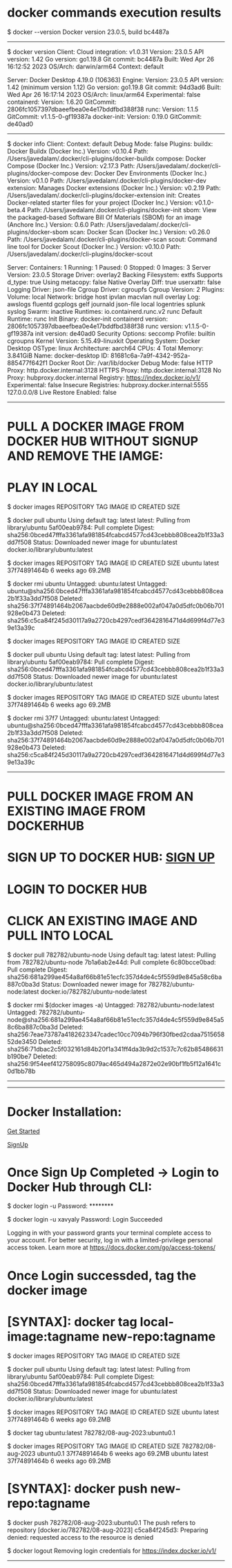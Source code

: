 # docker commands execution results

$ docker --version
Docker version 23.0.5, build bc4487a

---------------------------------------------------------------------------------------------

$ docker version
Client:
 Cloud integration: v1.0.31
 Version:           23.0.5
 API version:       1.42
 Go version:        go1.19.8
 Git commit:        bc4487a
 Built:             Wed Apr 26 16:12:52 2023
 OS/Arch:           darwin/arm64
 Context:           default

Server: Docker Desktop 4.19.0 (106363)
 Engine:
  Version:          23.0.5
  API version:      1.42 (minimum version 1.12)
  Go version:       go1.19.8
  Git commit:       94d3ad6
  Built:            Wed Apr 26 16:17:14 2023
  OS/Arch:          linux/arm64
  Experimental:     false
 containerd:
  Version:          1.6.20
  GitCommit:        2806fc1057397dbaeefbea0e4e17bddfbd388f38
 runc:
  Version:          1.1.5
  GitCommit:        v1.1.5-0-gf19387a
 docker-init:
  Version:          0.19.0
  GitCommit:        de40ad0

---------------------------------------------------------------------------------------------

$ docker info
Client:
 Context:    default
 Debug Mode: false
 Plugins:
  buildx: Docker Buildx (Docker Inc.)
    Version:  v0.10.4
    Path:     /Users/javedalam/.docker/cli-plugins/docker-buildx
  compose: Docker Compose (Docker Inc.)
    Version:  v2.17.3
    Path:     /Users/javedalam/.docker/cli-plugins/docker-compose
  dev: Docker Dev Environments (Docker Inc.)
    Version:  v0.1.0
    Path:     /Users/javedalam/.docker/cli-plugins/docker-dev
  extension: Manages Docker extensions (Docker Inc.)
    Version:  v0.2.19
    Path:     /Users/javedalam/.docker/cli-plugins/docker-extension
  init: Creates Docker-related starter files for your project (Docker Inc.)
    Version:  v0.1.0-beta.4
    Path:     /Users/javedalam/.docker/cli-plugins/docker-init
  sbom: View the packaged-based Software Bill Of Materials (SBOM) for an image (Anchore Inc.)
    Version:  0.6.0
    Path:     /Users/javedalam/.docker/cli-plugins/docker-sbom
  scan: Docker Scan (Docker Inc.)
    Version:  v0.26.0
    Path:     /Users/javedalam/.docker/cli-plugins/docker-scan
  scout: Command line tool for Docker Scout (Docker Inc.)
    Version:  v0.10.0
    Path:     /Users/javedalam/.docker/cli-plugins/docker-scout

Server:
 Containers: 1
  Running: 1
  Paused: 0
  Stopped: 0
 Images: 3
 Server Version: 23.0.5
 Storage Driver: overlay2
  Backing Filesystem: extfs
  Supports d_type: true
  Using metacopy: false
  Native Overlay Diff: true
  userxattr: false
 Logging Driver: json-file
 Cgroup Driver: cgroupfs
 Cgroup Version: 2
 Plugins:
  Volume: local
  Network: bridge host ipvlan macvlan null overlay
  Log: awslogs fluentd gcplogs gelf journald json-file local logentries splunk syslog
 Swarm: inactive
 Runtimes: io.containerd.runc.v2 runc
 Default Runtime: runc
 Init Binary: docker-init
 containerd version: 2806fc1057397dbaeefbea0e4e17bddfbd388f38
 runc version: v1.1.5-0-gf19387a
 init version: de40ad0
 Security Options:
  seccomp
   Profile: builtin
  cgroupns
 Kernel Version: 5.15.49-linuxkit
 Operating System: Docker Desktop
 OSType: linux
 Architecture: aarch64
 CPUs: 4
 Total Memory: 3.841GiB
 Name: docker-desktop
 ID: 81681c6a-7a9f-4342-952a-885477f642f1
 Docker Root Dir: /var/lib/docker
 Debug Mode: false
 HTTP Proxy: http.docker.internal:3128
 HTTPS Proxy: http.docker.internal:3128
 No Proxy: hubproxy.docker.internal
 Registry: https://index.docker.io/v1/
 Experimental: false
 Insecure Registries:
  hubproxy.docker.internal:5555
  127.0.0.0/8
 Live Restore Enabled: false

---------------------------------------------------------------------------------------------

# PULL A DOCKER IMAGE FROM DOCKER HUB WITHOUT SIGNUP AND REMOVE THE IAMGE:

# PLAY IN LOCAL 

$ docker images
REPOSITORY   TAG       IMAGE ID   CREATED   SIZE

$ docker pull ubuntu
Using default tag: latest
latest: Pulling from library/ubuntu
5af00eab9784: Pull complete 
Digest: sha256:0bced47fffa3361afa981854fcabcd4577cd43cebbb808cea2b1f33a3dd7f508
Status: Downloaded newer image for ubuntu:latest
docker.io/library/ubuntu:latest

$ docker images 
REPOSITORY   TAG       IMAGE ID       CREATED       SIZE
ubuntu       latest    37f74891464b   6 weeks ago   69.2MB

$ docker rmi ubuntu
Untagged: ubuntu:latest
Untagged: ubuntu@sha256:0bced47fffa3361afa981854fcabcd4577cd43cebbb808cea2b1f33a3dd7f508
Deleted: sha256:37f74891464b2067aacbde60d9e2888e002af047a0d5dfc0b06b701928e0b473
Deleted: sha256:c5ca84f245d30117a9a2720cb4297cedf3642816471d4d699f4d77e39e13a39c

$ docker images 
REPOSITORY   TAG       IMAGE ID   CREATED   SIZE

$ docker pull ubuntu
Using default tag: latest
latest: Pulling from library/ubuntu
5af00eab9784: Pull complete 
Digest: sha256:0bced47fffa3361afa981854fcabcd4577cd43cebbb808cea2b1f33a3dd7f508
Status: Downloaded newer image for ubuntu:latest
docker.io/library/ubuntu:latest
 
$ docker images
REPOSITORY   TAG       IMAGE ID       CREATED       SIZE
ubuntu       latest    37f74891464b   6 weeks ago   69.2MB
 
$ docker rmi 37f7
Untagged: ubuntu:latest
Untagged: ubuntu@sha256:0bced47fffa3361afa981854fcabcd4577cd43cebbb808cea2b1f33a3dd7f508
Deleted: sha256:37f74891464b2067aacbde60d9e2888e002af047a0d5dfc0b06b701928e0b473
Deleted: sha256:c5ca84f245d30117a9a2720cb4297cedf3642816471d4d699f4d77e39e13a39c

---------------------------------------------------------------------------------------------

# PULL DOCKER IMAGE FROM AN EXISTING IMAGE FROM DOCKERHUB

# SIGN UP TO DOCKER HUB: [SIGN UP](https://hub.docker.com/signup)

# LOGIN TO DOCKER HUB

# CLICK AN EXISTING IMAGE AND PULL INTO LOCAL

$ docker pull 782782/ubuntu-node
Using default tag: latest
latest: Pulling from 782782/ubuntu-node
7b1a6ab2e44d: Pull complete 
6c80bcce0bad: Pull complete 
Digest: sha256:681a299ae454a8af66b81e51ecfc357d4de4c5f559d9e845a58c6ba887c0ba3d
Status: Downloaded newer image for 782782/ubuntu-node:latest
docker.io/782782/ubuntu-node:latest

$ docker rmi $(docker images -a)
Untagged: 782782/ubuntu-node:latest
Untagged: 782782/ubuntu-node@sha256:681a299ae454a8af66b81e51ecfc357d4de4c5f559d9e845a58c6ba887c0ba3d
Deleted: sha256:7eae73787a4182623347cadec10cc7094b796f30fbed2cdaa751565852de3450
Deleted: sha256:71dbac2c5f032161d84b20f1a341ff4da3b9d2c1537c7c62b85486631b190be7
Deleted: sha256:9f54eef412758095c8079ac465d494a2872e02e90bf1fb5f12a1641c0d1bb78b

---------------------------------------------------------------------------------------------

--------------------------------------------------------------------------------------------------------

# Docker Installation:

[Get Started](https://www.docker.com/get-started)
	
[SignUp](https://hub.docker.com/signup)
	
# Once Sign Up Completed -> Login to Docker Hub through CLI:

$ docker login -u <user-name> 
Password: ********	

$ docker login -u xavyaly
Password: 
Login Succeeded

Logging in with your password grants your terminal complete access to your account. 
For better security, log in with a limited-privilege personal access token. Learn more at https://docs.docker.com/go/access-tokens/

# Once Login successded, tag the docker image 

# [SYNTAX]: docker tag local-image:tagname new-repo:tagname

$ docker images
REPOSITORY   TAG       IMAGE ID   CREATED   SIZE

$ docker pull ubuntu 
Using default tag: latest
latest: Pulling from library/ubuntu
5af00eab9784: Pull complete 
Digest: sha256:0bced47fffa3361afa981854fcabcd4577cd43cebbb808cea2b1f33a3dd7f508
Status: Downloaded newer image for ubuntu:latest
docker.io/library/ubuntu:latest

$ docker images
REPOSITORY   TAG       IMAGE ID       CREATED       SIZE
ubuntu       latest    37f74891464b   6 weeks ago   69.2MB

$ docker tag ubuntu:latest 782782/08-aug-2023:ubuntu0.1

$ docker images
REPOSITORY           TAG         IMAGE ID       CREATED       SIZE
782782/08-aug-2023   ubuntu0.1   37f74891464b   6 weeks ago   69.2MB
ubuntu               latest      37f74891464b   6 weeks ago   69.2MB

# [SYNTAX]: docker push new-repo:tagname

$ docker push 782782/08-aug-2023:ubuntu0.1 
The push refers to repository [docker.io/782782/08-aug-2023]
c5ca84f245d3: Preparing 
denied: requested access to the resource is denied

$ docker logout
Removing login credentials for https://index.docker.io/v1/

--------------------------------------------------------------------------------------------------------